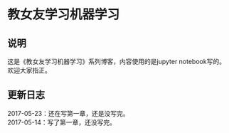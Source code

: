 # 教女友学习机器学习
## 说明
这是《教女友学习机器学习》系列博客，内容使用的是jupyter notebook写的。  
欢迎大家指正。  
## 更新日志  
2017-05-23：还在写第一章，还是没写完。  
2017-05-14：写了第一章，还没写完。  
